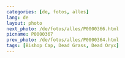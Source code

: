 ```yaml
---
categories: [de, fotos, alles]
lang: de
layout: photo
next_photo: /de/fotos/alles/P0000366.html
picname: P0000367
prev_photo: /de/fotos/alles/P0000364.html
tags: [Bishop Cap, Dead Grass, Dead Oryx]
---
```

